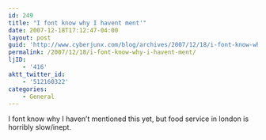 ```yaml
---
id: 249
title: "I font know why I havent ment'"
date: 2007-12-18T17:12:47-04:00
layout: post
guid: 'http://www.cyberjunx.com/blog/archives/2007/12/18/i-font-know-why-i-havent-ment/'
permalink: /2007/12/18/i-font-know-why-i-havent-ment/
ljID:
    - '416'
aktt_twitter_id:
    - '512160322'
categories:
    - General
---
```


I font know why I haven’t mentioned this yet, but food service in london is horribly slow/inept.